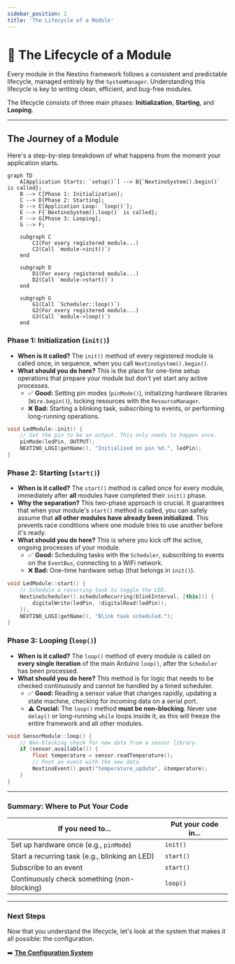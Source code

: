 ```yaml
---
sidebar_position: 2
title: 'The Lifecycle of a Module'
---
```


# 🔄 The Lifecycle of a Module

Every module in the Nextino framework follows a consistent and predictable lifecycle, managed entirely by the `SystemManager`. Understanding this lifecycle is key to writing clean, efficient, and bug-free modules.

The lifecycle consists of three main phases: **Initialization**, **Starting**, and **Looping**.

---

## The Journey of a Module

Here's a step-by-step breakdown of what happens from the moment your application starts.

```mermaid
graph TD
    A[Application Starts: `setup()`] --> B{`NextinoSystem().begin()` is called};
    B --> C[Phase 1: Initialization];
    C --> D[Phase 2: Starting];
    D --> E[Application Loop: `loop()`];
    E --> F{`NextinoSystem().loop()` is called};
    F --> G[Phase 3: Looping];
    G --> F;

    subgraph C
        C1(For every registered module...)
        C2(Call `module->init()`)
    end

    subgraph D
        D1(For every registered module...)
        D2(Call `module->start()`)
    end

    subgraph G
        G1(Call `Scheduler::loop()`)
        G2(For every registered module...)
        G3(Call `module->loop()`)
    end
```

### Phase 1: Initialization (`init()`)

* **When is it called?** The `init()` method of every registered module is called once, in sequence, when you call `NextinoSystem().begin()`.
* **What should you do here?** This is the place for one-time setup operations that prepare your module but don't yet start any active processes.
  * ✅ **Good:** Setting pin modes (`pinMode()`), initializing hardware libraries (`Wire.begin()`), locking resources with the `ResourceManager`.
  * ❌ **Bad:** Starting a blinking task, subscribing to events, or performing long-running operations.

```cpp title="Example: LedModule::init()"
void LedModule::init() {
    // Set the pin to be an output. This only needs to happen once.
    pinMode(ledPin, OUTPUT);
    NEXTINO_LOGI(getName(), "Initialized on pin %d.", ledPin);
}
```

### Phase 2: Starting (`start()`)

* **When is it called?** The `start()` method is called once for every module, immediately after **all** modules have completed their `init()` phase.
* **Why the separation?** This two-phase approach is crucial. It guarantees that when your module's `start()` method is called, you can safely assume that **all other modules have already been initialized**. This prevents race conditions where one module tries to use another before it's ready.
* **What should you do here?** This is where you kick off the active, ongoing processes of your module.
  * ✅ **Good:** Scheduling tasks with the `Scheduler`, subscribing to events on the `EventBus`, connecting to a WiFi network.
  * ❌ **Bad:** One-time hardware setup (that belongs in `init()`).

```cpp title="Example: LedModule::start()"
void LedModule::start() {
    // Schedule a recurring task to toggle the LED.
    NextinoScheduler().scheduleRecurring(blinkInterval, [this]() {
        digitalWrite(ledPin, !digitalRead(ledPin));
    });
    NEXTINO_LOGI(getName(), "Blink task scheduled.");
}
```

### Phase 3: Looping (`loop()`)

* **When is it called?** The `loop()` method of every module is called on **every single iteration** of the main Arduino `loop()`, after the `Scheduler` has been processed.
* **What should you do here?** This method is for logic that needs to be checked continuously and cannot be handled by a timed scheduler.
  * ✅ **Good:** Reading a sensor value that changes rapidly, updating a state machine, checking for incoming data on a serial port.
  * ⚠️ **Crucial:** The `loop()` method **must be non-blocking**. Never use `delay()` or long-running `while` loops inside it, as this will freeze the entire framework and all other modules.

```cpp title="Example: A hypothetical SensorModule::loop()"
void SensorModule::loop() {
    // Non-blocking check for new data from a sensor library.
    if (sensor.available()) {
        float temperature = sensor.readTemperature();
        // Post an event with the new data
        NextinoEvent().post("temperature_update", &temperature);
    }
}
```

---

### Summary: Where to Put Your Code

| If you need to...                               | Put your code in... |
| ----------------------------------------------- | ------------------- |
| Set up hardware once (e.g., `pinMode`)          | `init()`            |
| Start a recurring task (e.g., blinking an LED)  | `start()`           |
| Subscribe to an event                           | `start()`           |
| Continuously check something (non-blocking)     | `loop()`            |

---

### Next Steps

Now that you understand the lifecycle, let's look at the system that makes it all possible: the configuration.

➡️ **[The Configuration System](./configuration-system)**
